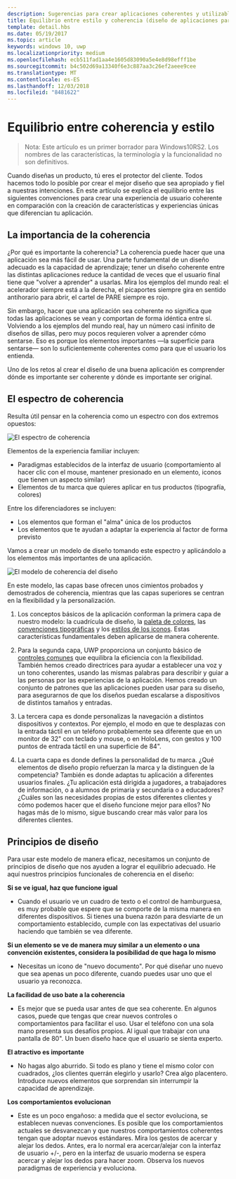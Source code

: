 ```yaml
---
description: Sugerencias para crear aplicaciones coherentes y utilizables que también demuestren originalidad y creatividad.
title: Equilibrio entre estilo y coherencia (diseño de aplicaciones para UWP)
template: detail.hbs
ms.date: 05/19/2017
ms.topic: article
keywords: windows 10, uwp
ms.localizationpriority: medium
ms.openlocfilehash: ecb511fad1aa4e1605d83090a5e4e8d98efff1be
ms.sourcegitcommit: b4c502d69a13340f6e3c887aa3c26ef2aeee9cee
ms.translationtype: MT
ms.contentlocale: es-ES
ms.lasthandoff: 12/03/2018
ms.locfileid: "8481622"
---
```

# <a name="balancing-style-and-consistency"></a>Equilibrio entre coherencia y estilo

 

> Nota: Este artículo es un primer borrador para Windows10RS2. Los nombres de las características, la terminología y la funcionalidad no son definitivos.

Cuando diseñas un producto, tú eres el protector del cliente. Todos hacemos todo lo posible por crear el mejor diseño que sea apropiado y fiel a nuestras intenciones. En este artículo se explica el equilibrio entre las siguientes convenciones para crear una experiencia de usuario coherente en comparación con la creación de características y experiencias únicas que diferencian tu aplicación. 

 
## <a name="the-importance-of-consistency"></a>La importancia de la coherencia
¿Por qué es importante la coherencia? La coherencia puede hacer que una aplicación sea más fácil de usar. Una parte fundamental de un diseño adecuado es la capacidad de aprendizaje; tener un diseño coherente entre las distintas aplicaciones reduce la cantidad de veces que el usuario final tiene que "volver a aprender" a usarlas. Mira los ejemplos del mundo real: el acelerador siempre está a la derecha, el picaportes siempre gira en sentido antihorario para abrir, el cartel de PARE siempre es rojo. 

Sin embargo, hacer que una aplicación sea coherente no significa que todas las aplicaciones se vean y comportan de forma idéntica entre sí. Volviendo a los ejemplos del mundo real, hay un número casi infinito de diseños de sillas, pero muy pocos requieren volver a aprender cómo sentarse. Eso es porque los elementos importantes —la superficie para sentarse— son lo suficientemente coherentes como para que el usuario los entienda. 

Uno de los retos al crear el diseño de una buena aplicación es comprender dónde es importante ser coherente y dónde es importante ser original. 

## <a name="the-consistency-spectrum"></a>El espectro de coherencia
 Resulta útil pensar en la coherencia como un espectro con dos extremos opuestos:


![El espectro de coherencia](images/consistency/consistency-spectrum.png)

Elementos de la experiencia familiar incluyen:
-   Paradigmas establecidos de la interfaz de usuario (comportamiento al hacer clic con el mouse, mantener presionado en un elemento, iconos que tienen un aspecto similar)
-   Elementos de tu marca que quieres aplicar en tus productos (tipografía, colores)

Entre los diferenciadores se incluyen:
-   Los elementos que forman el "alma" única de los productos
-   Los elementos que te ayudan a adaptar la experiencia al factor de forma previsto

Vamos a crear un modelo de diseño tomando este espectro y aplicándolo a los elementos más importantes de una aplicación. 

![El modelo de coherencia del diseño](images/consistency/design-consistency-model.png)

En este modelo, las capas base ofrecen unos cimientos probados y demostrados de coherencia, mientras que las capas superiores se centran en la flexibilidad y la personalización.  

1. Los conceptos básicos de la aplicación conforman la primera capa de nuestro modelo: la cuadrícula de diseño, la [paleta de colores](color.md), las [convenciones tipográficas](typography.md) y los [estilos de los iconos](icons.md). Estas características fundamentales deben aplicarse de manera coherente. 

2. Para la segunda capa, UWP proporciona un conjunto básico de [controles comunes](../controls-and-patterns/index.md) que equilibra la eficiencia con la flexibilidad. También hemos creado directrices para ayudar a establecer una voz y un tono coherentes, usando las mismas palabras para describir y guiar a las personas por las experiencias de la aplicación. Hemos creado un conjunto de patrones que las aplicaciones pueden usar para su diseño, para asegurarnos de que los diseños puedan escalarse a dispositivos de distintos tamaños y entradas. 
3. La tercera capa es donde personalizas la navegación a distintos dispositivos y contextos. Por ejemplo, el modo en que te desplazas con la entrada táctil en un teléfono probablemente sea diferente que en un monitor de 32" con teclado y mouse, o en HoloLens, con gestos y 100 puntos de entrada táctil en una superficie de 84".
4. La cuarta capa es donde defines la personalidad de tu marca. ¿Qué elementos de diseño propio refuerzan la marca y la distinguen de la competencia? También es donde adaptas tu aplicación a diferentes usuarios finales. ¿Tu aplicación está dirigida a jugadores, a trabajadores de información, o a alumnos de primaria y secundaria o a educadores? ¿Cuáles son las necesidades propias de estos diferentes clientes y cómo podemos hacer que el diseño funcione mejor para ellos? No hagas más de lo mismo, sigue buscando crear más valor para los diferentes clientes.  


## <a name="design-principles"></a>Principios de diseño
Para usar este modelo de manera eficaz, necesitamos un conjunto de principios de diseño que nos ayuden a lograr el equilibrio adecuado. He aquí nuestros principios funcionales de coherencia en el diseño:

**Si se ve igual, haz que funcione igual**
-   Cuando el usuario ve un cuadro de texto o el control de hamburguesa, es muy probable que espere que se comporte de la misma manera en diferentes dispositivos. Si tienes una buena razón para desviarte de un comportamiento establecido, cumple con las expectativas del usuario haciendo que también se vea diferente.

**Si un elemento se ve de manera muy similar a un elemento o una convención existentes, considera la posibilidad de que haga lo mismo**
-   Necesitas un icono de "nuevo documento". Por qué diseñar uno nuevo que sea apenas un poco diferente, cuando puedes usar uno que el usuario ya reconozca.

**La facilidad de uso bate a la coherencia**
-   Es mejor que se pueda usar antes de que sea coherente. En algunos casos, puede que tengas que crear nuevos controles o comportamientos para facilitar el uso. Usar el teléfono con una sola mano presenta sus desafíos propios. Al igual que trabajar con una pantalla de 80". Un buen diseño hace que el usuario se sienta experto. 

**El atractivo es importante**
-   No hagas algo aburrido. Si todo es plano y tiene el mismo color con cuadrados, ¿los clientes querrán elegirlo y usarlo? Crea algo placentero. Introduce nuevos elementos que sorprendan sin interrumpir la capacidad de aprendizaje. 

**Los comportamientos evolucionan**
-   Este es un poco engañoso: a medida que el sector evoluciona, se establecen nuevas convenciones. Es posible que los comportamientos actuales se desvanezcan y que nuestros comportamientos coherentes tengan que adoptar nuevos estándares. Mira los gestos de acercar y alejar los dedos. Antes, era lo normal era acercar/alejar con la interfaz de usuario +/-, pero en la interfaz de usuario moderna se espera acercar y alejar los dedos para hacer zoom. Observa los nuevos paradigmas de experiencia y evoluciona. 
